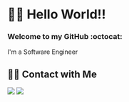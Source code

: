 # 👋🏼 Hello World!!

### Welcome to my GitHub :octocat:

I'm a Software Engineer 

<!--
**jorge-barrio/jorge-barrio** is a ✨ _special_ ✨ repository because its `README.md` (this file) appears on your GitHub profile.

Here are some ideas to get you started:

- 🔭 I’m currently working on ...
- 🌱 I’m currently learning ...
- 👯 I’m looking to collaborate on ...
- 🤔 I’m looking for help with ...
- 💬 Ask me about ...
- 📫 How to reach me: ...
- 😄 Pronouns: ...
- ⚡ Fun fact: ...
-->

<!--
## 🛠 &nbsp;Tech Stack


### Backend


![Python](https://img.shields.io/badge/-Python-05122A?style=flat&logo=python)&nbsp;
![Django](https://img.shields.io/badge/-Django-05122A?style=flat&logo=django&logoColor=18792A)&nbsp;
![Flask](https://img.shields.io/badge/-Flask-05122A?style=flat&logo=flask)&nbsp;
![Docker](https://img.shields.io/badge/-Docker-05122A?style=flat&logo=docker)\
![PostgreSQL](https://img.shields.io/badge/-PostgreSQL-05122A?style=flat&logo=postgresql)&nbsp;
![Redis](https://img.shields.io/badge/-Redis-05122A?style=flat&logo=redis)&nbsp;
![SQLAlchemy](https://img.shields.io/badge/-SQLAlchemy-05122A?style=flat&logo=amazondynamodb)&nbsp;
![Kubernetes](https://img.shields.io/badge/-Kubernetes-05122A?style=flat&logo=kubernetes)&nbsp;

### Frontend
![Vue](https://img.shields.io/badge/-Vue.js-05122A?style=flat&logo=vue.js)&nbsp;
![JavaScript](https://img.shields.io/badge/-JavaScript-05122A?style=flat&logo=javascript)&nbsp;
![HTML](https://img.shields.io/badge/-HTML-05122A?style=flat&logo=HTML5)&nbsp;
![CSS](https://img.shields.io/badge/-CSS-05122A?style=flat&logo=CSS3&logoColor=1572B6)&nbsp;

### Data
![PyTorch](https://img.shields.io/badge/-PyTorch-05122A?style=flat&logo=pytorch)&nbsp;
![PyTorch](https://img.shields.io/badge/-Fastai-05122A?style=flat&logo=fastai)&nbsp;
-->

<!--
### Tools
![Git](https://img.shields.io/badge/-Git-05122A?style=flat&logo=git)&nbsp;
![GitHub Actions](https://img.shields.io/badge/-GitHub_Actions-05122A?style=flat&logo=githubactions)&nbsp;
![AWS](https://img.shields.io/badge/-AWS-05122A?style=flat&logo=amazonaws)&nbsp;

![Sentry](https://img.shields.io/badge/-Sentry-05122A?style=flat&logo=sentry)&nbsp;
![Celery](https://img.shields.io/badge/-Celery-05122A?style=flat&logo=celery)&nbsp;
![RabbitMQ](https://img.shields.io/badge/-RabbitMQ-05122A?style=flat&logo=rabbitmq)&nbsp;
![Jenkins](https://img.shields.io/badge/-Jenkins-05122A?style=flat&logo=jenkins)&nbsp;
-->

<!--
### Other skills
![Java](https://img.shields.io/badge/-Java-05122A?style=flat&logo=Java&logoColor=F54747)&nbsp;
![C](https://img.shields.io/badge/-C-05122A?style=flat&logo=C&logoColor=A8B9CC)&nbsp;
-->

<!--
![GitHub](https://img.shields.io/badge/-GitHub-05122A?style=flat&logo=github)&nbsp;
![Markdown](https://img.shields.io/badge/-Markdown-05122A?style=flat&logo=markdown)\
![Visual Studio Code](https://img.shields.io/badge/-Visual%20Studio%20Code-05122A?style=flat&logo=visual-studio-code&logoColor=007ACC)&nbsp;
![Bootstrap](https://img.shields.io/badge/-Bootstrap-05122A?style=flat&logo=bootstrap&logoColor=563D7C)\
-->

<!--
## :computer: &nbsp;Projects
-->

<!--
## ⚙️ &nbsp;GitHub Analytics

<p align="center">
<a href="https://github.com/jorge-barrio">
  <img height="180em" src="https://github-readme-stats-eight-theta.vercel.app/api?username=jorge-barrio&show_icons=true&theme=algolia&include_all_commits=true&count_private=true"/>
  <img height="180em" src="https://github-readme-stats-eight-theta.vercel.app/api/top-langs/?username=jorge-barrio&layout=compact&langs_count=8&theme=algolia"/>
</a>
</p>
-->

## ✌🏼 Contact with Me

<p align="start">
<a href="https://jorgebarrio.pages.dev"><img src="https://img.shields.io/badge/-jorgebarrio.pages.dev-3423A6?style=flat&logo=googlechrome&logoColor=white"/></a>
<a href="https://linkedin.com/in/jorge-barrio"><img src="https://img.shields.io/badge/-Jorge_Barrio-0077B5?style=flat&logo=Linkedin&logoColor=white"/></a>
</p>
